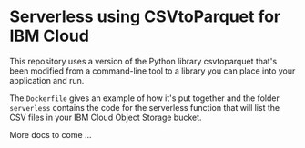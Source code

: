 # Serverless using CSVtoParquet for IBM Cloud

This repository uses a version of the Python library csvtoparquet that's been modified from a command-line tool to a library you can place into your application and run.

The `Dockerfile` gives an example of how it's put together and the folder `serverless` contains the code for the serverless function that will list the CSV files in your IBM Cloud Object Storage bucket.

More docs to come ...
